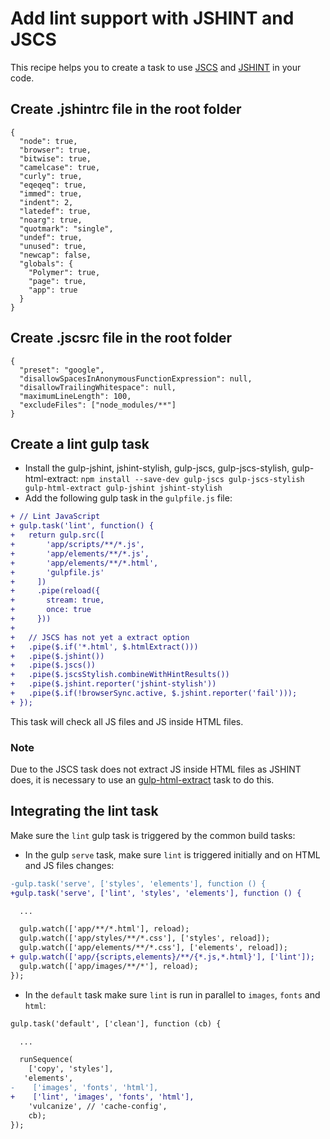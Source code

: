 # Add lint support with JSHINT and JSCS

This recipe helps you to create a task to use [JSCS](http://jscs.info/) and [JSHINT](http://jshint.com/) in your code. 


## Create .jshintrc file in the root folder

```
{
  "node": true,
  "browser": true,
  "bitwise": true,
  "camelcase": true,
  "curly": true,
  "eqeqeq": true,
  "immed": true,
  "indent": 2,
  "latedef": true,
  "noarg": true,
  "quotmark": "single",
  "undef": true,
  "unused": true,
  "newcap": false,
  "globals": {
    "Polymer": true,
    "page": true,
    "app": true
  }
}
```

## Create .jscsrc file in the root folder

```
{
  "preset": "google",
  "disallowSpacesInAnonymousFunctionExpression": null,
  "disallowTrailingWhitespace": null,
  "maximumLineLength": 100,
  "excludeFiles": ["node_modules/**"]
}
```


## Create a lint gulp task

- Install the gulp-jshint, jshint-stylish, gulp-jscs, gulp-jscs-stylish, gulp-html-extract: `npm install --save-dev gulp-jscs gulp-jscs-stylish gulp-html-extract gulp-jshint jshint-stylish`
- Add the following gulp task in the `gulpfile.js` file:

```patch
+ // Lint JavaScript
+ gulp.task('lint', function() {
+   return gulp.src([
+       'app/scripts/**/*.js',
+       'app/elements/**/*.js',
+       'app/elements/**/*.html',
+       'gulpfile.js'
+     ])
+     .pipe(reload({
+       stream: true,
+       once: true
+     }))
+ 
+   // JSCS has not yet a extract option
+   .pipe($.if('*.html', $.htmlExtract()))
+   .pipe($.jshint())
+   .pipe($.jscs())
+   .pipe($.jscsStylish.combineWithHintResults())
+   .pipe($.jshint.reporter('jshint-stylish'))
+   .pipe($.if(!browserSync.active, $.jshint.reporter('fail')));
+ });
```

This task will check all JS files and JS inside HTML files.

### Note

Due to the JSCS task does not extract JS inside HTML files as JSHINT does, it is necessary to use an [gulp-html-extract](https://github.com/FormidableLabs/gulp-html-extract) task to do this.


## Integrating the lint task

Make sure the `lint` gulp task is triggered by the common build tasks:

 - In the gulp `serve` task, make sure `lint` is triggered initially and on HTML and JS files changes:

```patch
-gulp.task('serve', ['styles', 'elements'], function () {
+gulp.task('serve', ['lint', 'styles', 'elements'], function () {

  ...

  gulp.watch(['app/**/*.html'], reload);
  gulp.watch(['app/styles/**/*.css'], ['styles', reload]);
  gulp.watch(['app/elements/**/*.css'], ['elements', reload]);
+ gulp.watch(['app/{scripts,elements}/**/{*.js,*.html}'], ['lint']);
  gulp.watch(['app/images/**/*'], reload);
});
```

 - In the `default` task make sure `lint` is run in parallel to `images`, `fonts` and `html`:

```patch
gulp.task('default', ['clean'], function (cb) {

  ...

  runSequence(
    ['copy', 'styles'],
   'elements',
-    ['images', 'fonts', 'html'],
+    ['lint', 'images', 'fonts', 'html'],
    'vulcanize', // 'cache-config',
    cb);
});
```

